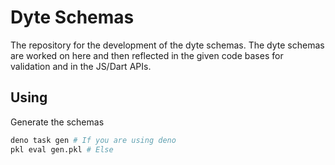 # Dyte Schemas

The repository for the development of the dyte schemas.
The dyte schemas are worked on here and then reflected in the given code bases for validation and in the JS/Dart APIs.

## Using
Generate the schemas

```bash
deno task gen # If you are using deno
pkl eval gen.pkl # Else
```
